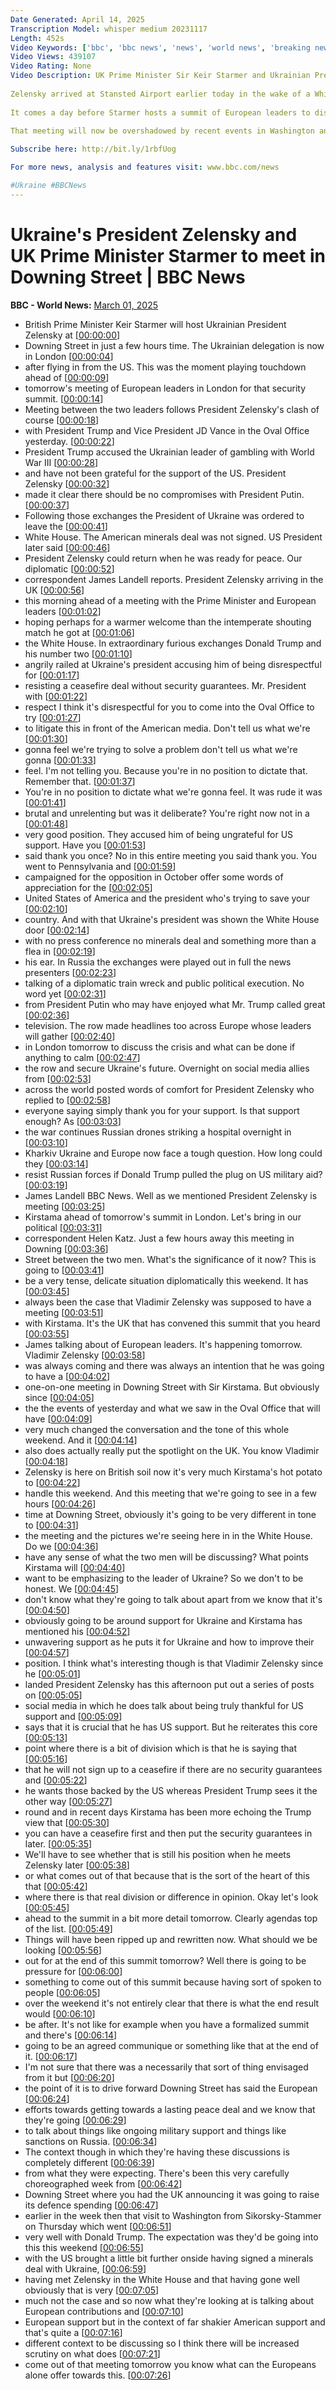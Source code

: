 ```yaml
---
Date Generated: April 14, 2025
Transcription Model: whisper medium 20231117
Length: 452s
Video Keywords: ['bbc', 'bbc news', 'news', 'world news', 'breaking news', 'us news', 'world', 'america', 'usa', 'usa news', 'india news']
Video Views: 439107
Video Rating: None
Video Description: UK Prime Minister Sir Keir Starmer and Ukrainian President Volodymyr Zelensky will meet in Downing Street on Saturday afternoon, Downing Street has said.
 
Zelensky arrived at Stansted Airport earlier today in the wake of a White House meeting with US President Donald Trump on Friday, that descended into a row between the two leaders over the war in Ukraine.
 
It comes a day before Starmer hosts a summit of European leaders to discuss bringing the war between Ukraine and Russia to an end, as well as wider European defence.
 
That meeting will now be overshadowed by recent events in Washington and concerns about a hardening of relations with the US.

Subscribe here: http://bit.ly/1rbfUog

For more news, analysis and features visit: www.bbc.com/news 

#Ukraine #BBCNews
---
```


# Ukraine's President Zelensky and UK Prime Minister Starmer to meet in Downing Street | BBC News
**BBC - World News:** [March 01, 2025](https://www.youtube.com/watch?v=9Bd1Aro72Gg)
*  British Prime Minister Keir Starmer will host Ukrainian President Zelensky at [[00:00:00](https://www.youtube.com/watch?v=9Bd1Aro72Gg&t=0.0s)]
*  Downing Street in just a few hours time. The Ukrainian delegation is now in London [[00:00:04](https://www.youtube.com/watch?v=9Bd1Aro72Gg&t=4.48s)]
*  after flying in from the US. This was the moment playing touchdown ahead of [[00:00:09](https://www.youtube.com/watch?v=9Bd1Aro72Gg&t=9.8s)]
*  tomorrow's meeting of European leaders in London for that security summit. [[00:00:14](https://www.youtube.com/watch?v=9Bd1Aro72Gg&t=14.56s)]
*  Meeting between the two leaders follows President Zelensky's clash of course [[00:00:18](https://www.youtube.com/watch?v=9Bd1Aro72Gg&t=18.38s)]
*  with President Trump and Vice President JD Vance in the Oval Office yesterday. [[00:00:22](https://www.youtube.com/watch?v=9Bd1Aro72Gg&t=22.76s)]
*  President Trump accused the Ukrainian leader of gambling with World War III [[00:00:28](https://www.youtube.com/watch?v=9Bd1Aro72Gg&t=28.2s)]
*  and have not been grateful for the support of the US. President Zelensky [[00:00:32](https://www.youtube.com/watch?v=9Bd1Aro72Gg&t=32.48s)]
*  made it clear there should be no compromises with President Putin. [[00:00:37](https://www.youtube.com/watch?v=9Bd1Aro72Gg&t=37.28s)]
*  Following those exchanges the President of Ukraine was ordered to leave the [[00:00:41](https://www.youtube.com/watch?v=9Bd1Aro72Gg&t=41.96s)]
*  White House. The American minerals deal was not signed. US President later said [[00:00:46](https://www.youtube.com/watch?v=9Bd1Aro72Gg&t=46.36s)]
*  President Zelensky could return when he was ready for peace. Our diplomatic [[00:00:52](https://www.youtube.com/watch?v=9Bd1Aro72Gg&t=52.08s)]
*  correspondent James Landell reports. President Zelensky arriving in the UK [[00:00:56](https://www.youtube.com/watch?v=9Bd1Aro72Gg&t=56.68s)]
*  this morning ahead of a meeting with the Prime Minister and European leaders [[00:01:02](https://www.youtube.com/watch?v=9Bd1Aro72Gg&t=62.4s)]
*  hoping perhaps for a warmer welcome than the intemperate shouting match he got at [[00:01:06](https://www.youtube.com/watch?v=9Bd1Aro72Gg&t=66.08s)]
*  the White House. In extraordinary furious exchanges Donald Trump and his number two [[00:01:10](https://www.youtube.com/watch?v=9Bd1Aro72Gg&t=70.96000000000001s)]
*  angrily railed at Ukraine's president accusing him of being disrespectful for [[00:01:17](https://www.youtube.com/watch?v=9Bd1Aro72Gg&t=77.08s)]
*  resisting a ceasefire deal without security guarantees. Mr. President with [[00:01:22](https://www.youtube.com/watch?v=9Bd1Aro72Gg&t=82.64s)]
*  respect I think it's disrespectful for you to come into the Oval Office to try [[00:01:27](https://www.youtube.com/watch?v=9Bd1Aro72Gg&t=87.68s)]
*  to litigate this in front of the American media. Don't tell us what we're [[00:01:30](https://www.youtube.com/watch?v=9Bd1Aro72Gg&t=90.96000000000001s)]
*  gonna feel we're trying to solve a problem don't tell us what we're gonna [[00:01:33](https://www.youtube.com/watch?v=9Bd1Aro72Gg&t=93.88s)]
*  feel. I'm not telling you. Because you're in no position to dictate that. Remember that. [[00:01:37](https://www.youtube.com/watch?v=9Bd1Aro72Gg&t=97.4s)]
*  You're in no position to dictate what we're gonna feel. It was rude it was [[00:01:41](https://www.youtube.com/watch?v=9Bd1Aro72Gg&t=101.36s)]
*  brutal and unrelenting but was it deliberate? You're right now not in a [[00:01:48](https://www.youtube.com/watch?v=9Bd1Aro72Gg&t=108.24s)]
*  very good position. They accused him of being ungrateful for US support. Have you [[00:01:53](https://www.youtube.com/watch?v=9Bd1Aro72Gg&t=113.32s)]
*  said thank you once? No in this entire meeting you said thank you. You went to Pennsylvania and [[00:01:59](https://www.youtube.com/watch?v=9Bd1Aro72Gg&t=119.19999999999999s)]
*  campaigned for the opposition in October offer some words of appreciation for the [[00:02:05](https://www.youtube.com/watch?v=9Bd1Aro72Gg&t=125.75999999999999s)]
*  United States of America and the president who's trying to save your [[00:02:10](https://www.youtube.com/watch?v=9Bd1Aro72Gg&t=130.51999999999998s)]
*  country. And with that Ukraine's president was shown the White House door [[00:02:14](https://www.youtube.com/watch?v=9Bd1Aro72Gg&t=134.6s)]
*  with no press conference no minerals deal and something more than a flea in [[00:02:19](https://www.youtube.com/watch?v=9Bd1Aro72Gg&t=139.16s)]
*  his ear. In Russia the exchanges were played out in full the news presenters [[00:02:23](https://www.youtube.com/watch?v=9Bd1Aro72Gg&t=143.64s)]
*  talking of a diplomatic train wreck and public political execution. No word yet [[00:02:31](https://www.youtube.com/watch?v=9Bd1Aro72Gg&t=151.04s)]
*  from President Putin who may have enjoyed what Mr. Trump called great [[00:02:36](https://www.youtube.com/watch?v=9Bd1Aro72Gg&t=156.48s)]
*  television. The row made headlines too across Europe whose leaders will gather [[00:02:40](https://www.youtube.com/watch?v=9Bd1Aro72Gg&t=160.64s)]
*  in London tomorrow to discuss the crisis and what can be done if anything to calm [[00:02:47](https://www.youtube.com/watch?v=9Bd1Aro72Gg&t=167.92s)]
*  the row and secure Ukraine's future. Overnight on social media allies from [[00:02:53](https://www.youtube.com/watch?v=9Bd1Aro72Gg&t=173.0s)]
*  across the world posted words of comfort for President Zelensky who replied to [[00:02:58](https://www.youtube.com/watch?v=9Bd1Aro72Gg&t=178.48s)]
*  everyone saying simply thank you for your support. Is that support enough? As [[00:03:03](https://www.youtube.com/watch?v=9Bd1Aro72Gg&t=183.16s)]
*  the war continues Russian drones striking a hospital overnight in [[00:03:10](https://www.youtube.com/watch?v=9Bd1Aro72Gg&t=190.12s)]
*  Kharkiv Ukraine and Europe now face a tough question. How long could they [[00:03:14](https://www.youtube.com/watch?v=9Bd1Aro72Gg&t=194.24s)]
*  resist Russian forces if Donald Trump pulled the plug on US military aid? [[00:03:19](https://www.youtube.com/watch?v=9Bd1Aro72Gg&t=199.84s)]
*  James Landell BBC News. Well as we mentioned President Zelensky is meeting [[00:03:25](https://www.youtube.com/watch?v=9Bd1Aro72Gg&t=205.12s)]
*  Kirstama ahead of tomorrow's summit in London. Let's bring in our political [[00:03:31](https://www.youtube.com/watch?v=9Bd1Aro72Gg&t=211.72s)]
*  correspondent Helen Katz. Just a few hours away this meeting in Downing [[00:03:36](https://www.youtube.com/watch?v=9Bd1Aro72Gg&t=216.12s)]
*  Street between the two men. What's the significance of it now? This is going to [[00:03:41](https://www.youtube.com/watch?v=9Bd1Aro72Gg&t=221.08s)]
*  be a very tense, delicate situation diplomatically this weekend. It has [[00:03:45](https://www.youtube.com/watch?v=9Bd1Aro72Gg&t=225.24s)]
*  always been the case that Vladimir Zelensky was supposed to have a meeting [[00:03:51](https://www.youtube.com/watch?v=9Bd1Aro72Gg&t=231.72s)]
*  with Kirstama. It's the UK that has convened this summit that you heard [[00:03:55](https://www.youtube.com/watch?v=9Bd1Aro72Gg&t=235.4s)]
*  James talking about of European leaders. It's happening tomorrow. Vladimir Zelensky [[00:03:58](https://www.youtube.com/watch?v=9Bd1Aro72Gg&t=238.88s)]
*  was always coming and there was always an intention that he was going to have a [[00:04:02](https://www.youtube.com/watch?v=9Bd1Aro72Gg&t=242.36s)]
*  one-on-one meeting in Downing Street with Sir Kirstama. But obviously since [[00:04:05](https://www.youtube.com/watch?v=9Bd1Aro72Gg&t=245.08s)]
*  the the events of yesterday and what we saw in the Oval Office that will have [[00:04:09](https://www.youtube.com/watch?v=9Bd1Aro72Gg&t=249.96s)]
*  very much changed the conversation and the tone of this whole weekend. And it [[00:04:14](https://www.youtube.com/watch?v=9Bd1Aro72Gg&t=254.72000000000003s)]
*  also does actually really put the spotlight on the UK. You know Vladimir [[00:04:18](https://www.youtube.com/watch?v=9Bd1Aro72Gg&t=258.2s)]
*  Zelensky is here on British soil now it's very much Kirstama's hot potato to [[00:04:22](https://www.youtube.com/watch?v=9Bd1Aro72Gg&t=262.28000000000003s)]
*  handle this weekend. And this meeting that we're going to see in a few hours [[00:04:26](https://www.youtube.com/watch?v=9Bd1Aro72Gg&t=266.32s)]
*  time at Downing Street, obviously it's going to be very different in tone to [[00:04:31](https://www.youtube.com/watch?v=9Bd1Aro72Gg&t=271.16s)]
*  the meeting and the pictures we're seeing here in in the White House. Do we [[00:04:36](https://www.youtube.com/watch?v=9Bd1Aro72Gg&t=276.36s)]
*  have any sense of what the two men will be discussing? What points Kirstama will [[00:04:40](https://www.youtube.com/watch?v=9Bd1Aro72Gg&t=280.12s)]
*  want to be emphasizing to the leader of Ukraine? So we don't to be honest. We [[00:04:45](https://www.youtube.com/watch?v=9Bd1Aro72Gg&t=285.52000000000004s)]
*  don't know what they're going to talk about apart from we know that it's [[00:04:50](https://www.youtube.com/watch?v=9Bd1Aro72Gg&t=290.04s)]
*  obviously going to be around support for Ukraine and Kirstama has mentioned his [[00:04:52](https://www.youtube.com/watch?v=9Bd1Aro72Gg&t=292.92s)]
*  unwavering support as he puts it for Ukraine and how to improve their [[00:04:57](https://www.youtube.com/watch?v=9Bd1Aro72Gg&t=297.64s)]
*  position. I think what's interesting though is that Vladimir Zelensky since he [[00:05:01](https://www.youtube.com/watch?v=9Bd1Aro72Gg&t=301.15999999999997s)]
*  landed President Zelensky has this afternoon put out a series of posts on [[00:05:05](https://www.youtube.com/watch?v=9Bd1Aro72Gg&t=305.03999999999996s)]
*  social media in which he does talk about being truly thankful for US support and [[00:05:09](https://www.youtube.com/watch?v=9Bd1Aro72Gg&t=309.12s)]
*  says that it is crucial that he has US support. But he reiterates this core [[00:05:13](https://www.youtube.com/watch?v=9Bd1Aro72Gg&t=313.32s)]
*  point where there is a bit of division which is that he is saying that [[00:05:16](https://www.youtube.com/watch?v=9Bd1Aro72Gg&t=316.76s)]
*  that he will not sign up to a ceasefire if there are no security guarantees and [[00:05:22](https://www.youtube.com/watch?v=9Bd1Aro72Gg&t=322.36s)]
*  he wants those backed by the US whereas President Trump sees it the other way [[00:05:27](https://www.youtube.com/watch?v=9Bd1Aro72Gg&t=327.24s)]
*  round and in recent days Kirstama has been more echoing the Trump view that [[00:05:30](https://www.youtube.com/watch?v=9Bd1Aro72Gg&t=330.76s)]
*  you can have a ceasefire first and then put the security guarantees in later. [[00:05:35](https://www.youtube.com/watch?v=9Bd1Aro72Gg&t=335.15999999999997s)]
*  We'll have to see whether that is still his position when he meets Zelensky later [[00:05:38](https://www.youtube.com/watch?v=9Bd1Aro72Gg&t=338.68s)]
*  or what comes out of that because that is the sort of the heart of this that [[00:05:42](https://www.youtube.com/watch?v=9Bd1Aro72Gg&t=342.03999999999996s)]
*  where there is that real division or difference in opinion. Okay let's look [[00:05:45](https://www.youtube.com/watch?v=9Bd1Aro72Gg&t=345.71999999999997s)]
*  ahead to the summit in a bit more detail tomorrow. Clearly agendas top of the list. [[00:05:49](https://www.youtube.com/watch?v=9Bd1Aro72Gg&t=349.64s)]
*  Things will have been ripped up and rewritten now. What should we be looking [[00:05:56](https://www.youtube.com/watch?v=9Bd1Aro72Gg&t=356.12s)]
*  out for at the end of this summit tomorrow? Well there is going to be pressure for [[00:06:00](https://www.youtube.com/watch?v=9Bd1Aro72Gg&t=360.52s)]
*  something to come out of this summit because having sort of spoken to people [[00:06:05](https://www.youtube.com/watch?v=9Bd1Aro72Gg&t=365.56s)]
*  over the weekend it's not entirely clear that there is what the end result would [[00:06:10](https://www.youtube.com/watch?v=9Bd1Aro72Gg&t=370.2s)]
*  be after. It's not like for example when you have a formalized summit and there's [[00:06:14](https://www.youtube.com/watch?v=9Bd1Aro72Gg&t=374.76s)]
*  going to be an agreed communique or something like that at the end of it. [[00:06:17](https://www.youtube.com/watch?v=9Bd1Aro72Gg&t=377.8s)]
*  I'm not sure that there was a necessarily that sort of thing envisaged from it but [[00:06:20](https://www.youtube.com/watch?v=9Bd1Aro72Gg&t=380.44s)]
*  the point of it is to drive forward Downing Street has said the European [[00:06:24](https://www.youtube.com/watch?v=9Bd1Aro72Gg&t=384.52s)]
*  efforts towards getting towards a lasting peace deal and we know that they're going [[00:06:29](https://www.youtube.com/watch?v=9Bd1Aro72Gg&t=389.15999999999997s)]
*  to talk about things like ongoing military support and things like sanctions on Russia. [[00:06:34](https://www.youtube.com/watch?v=9Bd1Aro72Gg&t=394.35999999999996s)]
*  The context though in which they're having these discussions is completely different [[00:06:39](https://www.youtube.com/watch?v=9Bd1Aro72Gg&t=399.79999999999995s)]
*  from what they were expecting. There's been this very carefully choreographed week from [[00:06:42](https://www.youtube.com/watch?v=9Bd1Aro72Gg&t=402.84s)]
*  Downing Street where you had the UK announcing it was going to raise its defence spending [[00:06:47](https://www.youtube.com/watch?v=9Bd1Aro72Gg&t=407.24s)]
*  earlier in the week then that visit to Washington from Sikorsky-Stammer on Thursday which went [[00:06:51](https://www.youtube.com/watch?v=9Bd1Aro72Gg&t=411.32s)]
*  very well with Donald Trump. The expectation was they'd be going into this this weekend [[00:06:55](https://www.youtube.com/watch?v=9Bd1Aro72Gg&t=415.48s)]
*  with the US brought a little bit further onside having signed a minerals deal with Ukraine, [[00:06:59](https://www.youtube.com/watch?v=9Bd1Aro72Gg&t=419.88s)]
*  having met Zelensky in the White House and that having gone well obviously that is very [[00:07:05](https://www.youtube.com/watch?v=9Bd1Aro72Gg&t=425.88s)]
*  much not the case and so now what they're looking at is talking about European contributions and [[00:07:10](https://www.youtube.com/watch?v=9Bd1Aro72Gg&t=430.76s)]
*  European support but in the context of far shakier American support and that's quite a [[00:07:16](https://www.youtube.com/watch?v=9Bd1Aro72Gg&t=436.28s)]
*  different context to be discussing so I think there will be increased scrutiny on what does [[00:07:21](https://www.youtube.com/watch?v=9Bd1Aro72Gg&t=441.71999999999997s)]
*  come out of that meeting tomorrow you know what can the Europeans alone offer towards this. [[00:07:26](https://www.youtube.com/watch?v=9Bd1Aro72Gg&t=446.11999999999995s)]
